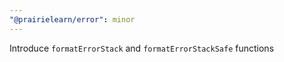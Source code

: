 ```yaml
---
"@prairielearn/error": minor
---
```


Introduce `formatErrorStack` and `formatErrorStackSafe` functions
